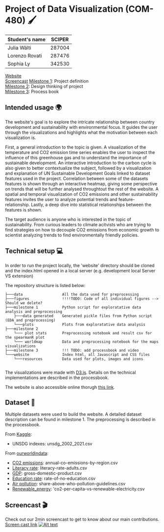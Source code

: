 # Project of Data Visualization (COM-480) 🖌️

| Student's name | SCIPER |
| -------------- | ------ |
| Julia Wälti | 287004 |
| Lorenzo Rovati| 287476 |
|Sophia Ly | 342530|

[Website](https://com-480-data-visualization.github.io/project-2023-unsdg_viz/website/index.html) <br>
[Screencast](https://youtu.be/8pCqiJxD370)
[Milestone 1](https://github.com/com-480-data-visualization/project-2023-unsdg_viz/blob/master/milestone1/UNSDG_viz_M1.pdf): Project definition <br>
[Milestone 2](https://github.com/com-480-data-visualization/project-2023-unsdg_viz/blob/master/milestone2/UNSDG_viz-M2.pdf): Design thinking of project <br>
[Milestone 3](#milestone-3): Process book 

## Intended usage 🌍
The website's goal is to explore the intricate relationship between country development and sustainability with environmental focus. It guides the user through the visualizations and highlights what the motivation between each visualization is. 

First, a general introduction to the topic is given. A visualization of the temperature and CO2 emission time series enables the user to inspect the influence of this greenhouse gas and to understand the importance of sustainable development.
An interactive introduction to the carbon cycle is also given to better contextualize the subject, followed by a visualization and explanation of UN Sustainable Development Goals linked to dataset features used in the project.
Correlation between some of the datasets features is shown through an interactive heatmap, giving some perspective on trends that will be further analysed throughtout the rest of the website.
A spatial and temporal visualization of CO2 emissions and other sustainability features invites the user to analyze potential trends and feature-relationship. 
Lastly, a deep dive into statistical relationships between the features is shown.

The target audience is anyone who is interested in the topic of sustainability. From curious leaders to climate acitvists who are trying to find strategies on how to decouple CO2 emissions from economic growth to scientist analyzing trends to find environmentally friendly policies.

## Technical setup 💻
In order to run the project locally, the 'website' directory should be cloned and the index.html opened in a local server (e.g. development local Server VS extension)

The repository structure is listed below: <br />
```
├───data                  All the data used for preprocessing 
├───figures               !!!!TODO: Code of all individual figures --> Should we delete?
├───milestone 1           Python script for exploratative data analysis and preprocessing 
    ├───data generated    Generated pickle files from Python script (EDA and preprocessing)
    └───plots             Plots from exploratative data analysis
├───milestone 2           
    └─── plot stats       Preprocessing notebook and result csv for the spearmanR plot
    └─── worldmap         Data and preprocessing notebook for the maps visualizations
├───milestone 3           !!! TODO: add processbook and video
└───website               Index html, all Javascript and CSS files  
    └───resources         Data used for plots, images and icons
    
```
     
The visualizations were made with [D3.js](https://d3js.org/). Details on the technical implementations are described in the processbook.

The website is also accessible online thorugh [this link](https://com-480-data-visualization.github.io/project-2023-unsdg_viz/website/index.html).

## Dataset 💾
Multiple datasets were used to build the website. A detailed dataset description can be found in milestone 1. The preprocessing is described in the processbook.

From [Kaggle](https://www.kaggle.com/datasets/vittoriogiatti/unsdg-united-nations-sustainable-development-group): 
- UNSDG indexes: unsdg_2002_2021.csv

From [ourworldindata](https://ourworldindata.org/):
- [CO2 emissions](https://ourworldindata.org/grapher/co-emissions-per-capita?tab=table): annual-co-emissions-by-region.csv
- [Literacy rate](https://ourworldindata.org/grapher/gross-domestic-product?tab=table): literacy-rate-adults.csv
- [GDP](https://ourworldindata.org/grapher/gross-domestic-product?tab=table): gross-domestic-product.csv
- [Education rate](https://ourworldindata.org/grapher/projections-of-the-rate-of-no-education-based-on-current-global-education-trends-1970-2050?tab=table): rate-of-no-education.csv
- [Air pollution](https://ourworldindata.org/grapher/share-above-who-pollution-guidelines?tab=table): share-above-who-pollution-guidelines.csv
- [Renewable_energy](https://ourworldindata.org/grapher/co2-per-capita-vs-renewable-electricity?tab=table): 'co2-per-capita-vs-renewable-electricity.csv

## Screencast 🎬
Check out our 2min screencast to get to know about our main contributions.
[Screen cast link](https://youtu.be/8pCqiJxD370)
[![Alt text](https://img.youtube.com/vi/8pCqiJxD370/0.jpg)](https://www.youtube.com/watch?v=8pCqiJxD370)


